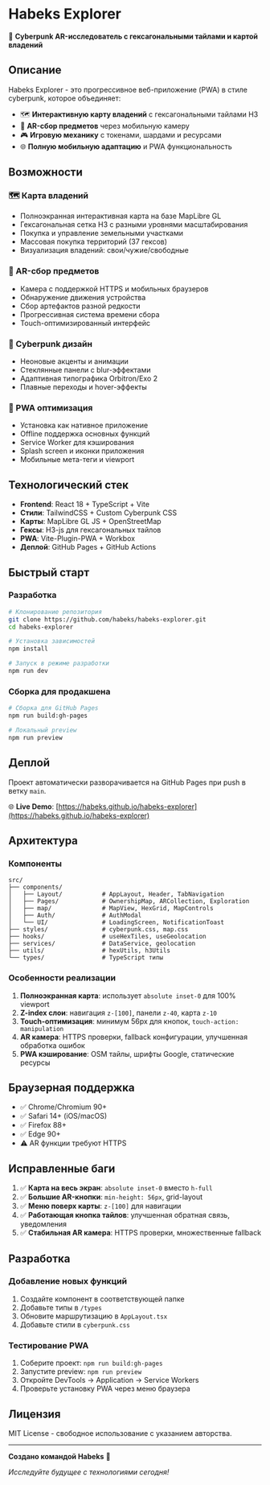 # Habeks Explorer

🚀 **Cyberpunk AR-исследователь с гексагональными тайлами и картой владений**

## Описание

Habeks Explorer - это прогрессивное веб-приложение (PWA) в стиле cyberpunk, которое объединяет:

- 🗺️ **Интерактивную карту владений** с гексагональными тайлами H3
- 📱 **AR-сбор предметов** через мобильную камеру  
- 🎮 **Игровую механику** с токенами, шардами и ресурсами
- 🌐 **Полную мобильную адаптацию** и PWA функциональность

## Возможности

### 🗺️ Карта владений
- Полноэкранная интерактивная карта на базе MapLibre GL
- Гексагональная сетка H3 с разными уровнями масштабирования
- Покупка и управление земельными участками
- Массовая покупка территорий (37 гексов)
- Визуализация владений: свои/чужие/свободные

### 📱 AR-сбор предметов
- Камера с поддержкой HTTPS и мобильных браузеров
- Обнаружение движения устройства
- Сбор артефактов разной редкости
- Прогрессивная система времени сбора
- Touch-оптимизированный интерфейс

### 🎨 Cyberpunk дизайн
- Неоновые акценты и анимации
- Стеклянные панели с blur-эффектами
- Адаптивная типографика Orbitron/Exo 2
- Плавные переходы и hover-эффекты

### 📱 PWA оптимизация
- Установка как нативное приложение
- Offline поддержка основных функций
- Service Worker для кэширования
- Splash screen и иконки приложения
- Мобильные мета-теги и viewport

## Технологический стек

- **Frontend**: React 18 + TypeScript + Vite
- **Стили**: TailwindCSS + Custom Cyberpunk CSS
- **Карты**: MapLibre GL JS + OpenStreetMap
- **Гексы**: H3-js для гексагональных тайлов
- **PWA**: Vite-Plugin-PWA + Workbox
- **Деплой**: GitHub Pages + GitHub Actions

## Быстрый старт

### Разработка

```bash
# Клонирование репозитория
git clone https://github.com/habeks/habeks-explorer.git
cd habeks-explorer

# Установка зависимостей
npm install

# Запуск в режиме разработки
npm run dev
```

### Сборка для продакшена

```bash
# Сборка для GitHub Pages
npm run build:gh-pages

# Локальный preview
npm run preview
```

## Деплой

Проект автоматически разворачивается на GitHub Pages при push в ветку `main`.

🌐 **Live Demo**: [https://habeks.github.io/habeks-explorer](https://habeks.github.io/habeks-explorer)

## Архитектура

### Компоненты

```
src/
├── components/
│   ├── Layout/           # AppLayout, Header, TabNavigation
│   ├── Pages/            # OwnershipMap, ARCollection, Exploration
│   ├── map/              # MapView, HexGrid, MapControls  
│   ├── Auth/             # AuthModal
│   └── UI/               # LoadingScreen, NotificationToast
├── styles/               # cyberpunk.css, map.css
├── hooks/                # useHexTiles, useGeolocation
├── services/             # DataService, geolocation
├── utils/                # hexUtils, h3Utils
└── types/                # TypeScript типы
```

### Особенности реализации

1. **Полноэкранная карта**: использует `absolute inset-0` для 100% viewport
2. **Z-index слои**: навигация `z-[100]`, панели `z-40`, карта `z-10`
3. **Touch-оптимизация**: минимум 56px для кнопок, `touch-action: manipulation`
4. **AR камера**: HTTPS проверки, fallback конфигурации, улучшенная обработка ошибок
5. **PWA кэширование**: OSM тайлы, шрифты Google, статические ресурсы

## Браузерная поддержка

- ✅ Chrome/Chromium 90+
- ✅ Safari 14+ (iOS/macOS)
- ✅ Firefox 88+
- ✅ Edge 90+
- ⚠️ AR функции требуют HTTPS

## Исправленные баги

1. ✅ **Карта на весь экран**: `absolute inset-0` вместо `h-full`
2. ✅ **Большие AR-кнопки**: `min-height: 56px`, grid-layout
3. ✅ **Меню поверх карты**: `z-[100]` для навигации
4. ✅ **Работающая кнопка тайлов**: улучшенная обратная связь, уведомления
5. ✅ **Стабильная AR камера**: HTTPS проверки, множественные fallback

## Разработка

### Добавление новых функций

1. Создайте компонент в соответствующей папке
2. Добавьте типы в `/types`
3. Обновите маршрутизацию в `AppLayout.tsx`
4. Добавьте стили в `cyberpunk.css`

### Тестирование PWA

1. Соберите проект: `npm run build:gh-pages`
2. Запустите preview: `npm run preview`
3. Откройте DevTools → Application → Service Workers
4. Проверьте установку PWA через меню браузера

## Лицензия

MIT License - свободное использование с указанием авторства.

---

**Создано командой Habeks** 🚀

*Исследуйте будущее с технологиями сегодня!*